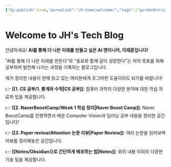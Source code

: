 ```yaml
---
{"dg-publish":true,"permalink":"/0-home/welcome/","tags":["gardenEntry"],"created":"2025-02-26T15:44:18.322+09:00","updated":"2025-03-13T21:21:45.935+09:00"}
---
```


# Welcome to JH's Tech Blog

안녕하세요! **AI를 통해 더 나은 미래를 만들고 싶은 AI 엔지니어, 이재훈입니다!**

"AI를 통해 더 나은 미래를 만든다"와 "동료와 함께 같이 성장한다"는 저의 목표를 위해 공부하며 발전해 나가는 과정을 기록하는 블로그입니다. 

제가 정리한 내용이 현재 읽고 있는 여러분에게 조그마한 도움이라도 되기를 바랍니다!

👉 **[[1. CS 공부/1. 통계와 수학\|CS 공부]]**: 컴퓨터 과학의 다양한 분야에 대한 학습 자료와 팁을 제공합니다.
        
👉 **[[2. NaverBoostCamp/Week 1 학습 정리\|Naver Boost Camp]]**: Naver BoostCamp를 진행하면서 배운 Computer Vision과 딥러닝 공부 내용을 정리한 공간입니다!
        
👉 **[[3. Paper review/Attention 논문 리뷰\|Paper Review]]**: 여러 논문을 읽어보며 리뷰를 정리해놓은 공간입니다.
        
👉 **[[Notes/Obsidian으로 간단하게 배포하는 법\|Notes]]**: 위의 내용 이외의 다양한 기술 팁을 제공합니다.
